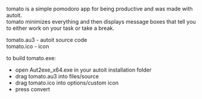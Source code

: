 tomato is a simple pomodoro app for being productive and was made with autoit.  
tomato minimizes everything and then displays message boxes that tell you to either work on your task or take a break.
  
tomato.au3 - autoit source code  
tomato.ico - icon   
  
to build tomato.exe:  
- open Aut2exe_x64.exe in your autoit installation folder  
- drag tomato.au3 into files/source  
- drag tomato.ico into options/custom icon  
- press convert  
